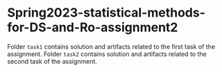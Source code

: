 # Spring2023-statistical-methods-for-DS-and-Ro-assignment2

Folder `task1` contains solution and artifacts related to the first task of the assignment.
Folder `task2` contains solution and artifacts related to the second task of the assignment.
